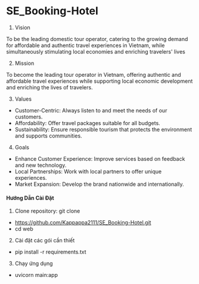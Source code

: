 # SE_Booking-Hotel

1. Vision

To be the leading domestic tour operator, catering to the growing demand for affordable and authentic travel experiences in Vietnam, while simultaneously stimulating local economies and enriching travelers' lives

2. Mission
   
To become the leading tour operator in Vietnam, offering authentic and affordable travel experiences while supporting local economic development and enriching the lives of travelers.

3. Values
- Customer-Centric: Always listen to and meet the needs of our customers.
- Affordability: Offer travel packages suitable for all budgets.
- Sustainability: Ensure responsible tourism that protects the environment and supports communities.

4. Goals
- Enhance Customer Experience: Improve services based on feedback and new technology.
- Local Partnerships: Work with local partners to offer unique experiences.
- Market Expansion: Develop the brand nationwide and internationally.


#### Hướng Dẫn Cài Đặt

1. Clone repository:
git clone 
- https://github.com/Kappappa2111/SE_Booking-Hotel.git
- cd web

2.  Cài đặt các gói cần thiết 
- pip install -r requirements.txt

3. Chạy ứng dụng
- uvicorn main:app
